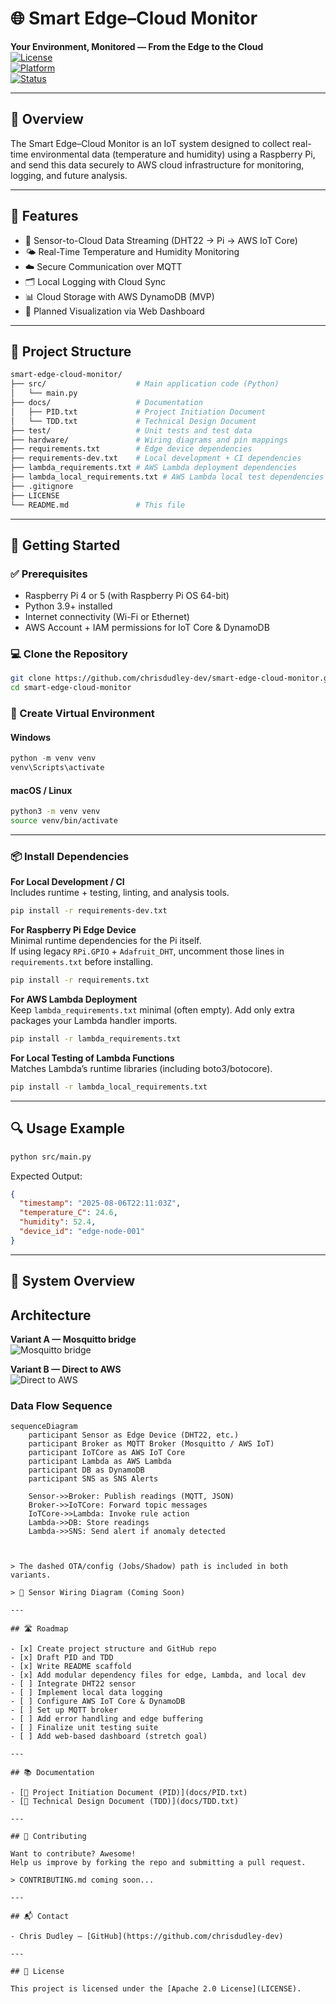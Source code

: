 # 🌐 Smart Edge–Cloud Monitor

**Your Environment, Monitored — From the Edge to the Cloud**  
[![License](https://img.shields.io/badge/license-Apache--2.0-blue)](LICENSE)  
[![Platform](https://img.shields.io/badge/platform-Raspberry%20Pi-lightgrey)]()  
[![Status](https://img.shields.io/badge/status-In%20Development-yellow)]()

---

## 📖 Overview

The Smart Edge–Cloud Monitor is an IoT system designed to collect real-time environmental data (temperature and humidity) using a Raspberry Pi, and send this data securely to AWS cloud infrastructure for monitoring, logging, and future analysis.

---

## 🌟 Features

- 📡 Sensor-to-Cloud Data Streaming (DHT22 → Pi → AWS IoT Core)
- 🌤 Real-Time Temperature and Humidity Monitoring
- ☁️ Secure Communication over MQTT
- 🗂️ Local Logging with Cloud Sync
- 📊 Cloud Storage with AWS DynamoDB (MVP)
- 📡 Planned Visualization via Web Dashboard

---

## 📁 Project Structure

```bash
smart-edge-cloud-monitor/
├── src/                    # Main application code (Python)
│   └── main.py
├── docs/                   # Documentation
│   ├── PID.txt             # Project Initiation Document
│   └── TDD.txt             # Technical Design Document
├── test/                   # Unit tests and test data
├── hardware/               # Wiring diagrams and pin mappings
├── requirements.txt        # Edge device dependencies
├── requirements-dev.txt    # Local development + CI dependencies
├── lambda_requirements.txt # AWS Lambda deployment dependencies
├── lambda_local_requirements.txt # AWS Lambda local test dependencies
├── .gitignore
├── LICENSE
└── README.md               # This file
```

---

## 🚀 Getting Started

### ✅ Prerequisites
- Raspberry Pi 4 or 5 (with Raspberry Pi OS 64-bit)
- Python 3.9+ installed
- Internet connectivity (Wi-Fi or Ethernet)
- AWS Account + IAM permissions for IoT Core & DynamoDB

### 💻 Clone the Repository
```bash
git clone https://github.com/chrisdudley-dev/smart-edge-cloud-monitor.git
cd smart-edge-cloud-monitor
```

### 🧪 Create Virtual Environment
#### Windows
```powershell
python -m venv venv
venv\Scripts\activate
```
#### macOS / Linux
```bash
python3 -m venv venv
source venv/bin/activate
```

---

### 📦 Install Dependencies

**For Local Development / CI**  
Includes runtime + testing, linting, and analysis tools.
```bash
pip install -r requirements-dev.txt
```

**For Raspberry Pi Edge Device**  
Minimal runtime dependencies for the Pi itself.  
If using legacy `RPi.GPIO` + `Adafruit_DHT`, uncomment those lines in `requirements.txt` before installing.
```bash
pip install -r requirements.txt
```

**For AWS Lambda Deployment**  
Keep `lambda_requirements.txt` minimal (often empty). Add only extra packages your Lambda handler imports.
```bash
pip install -r lambda_requirements.txt
```

**For Local Testing of Lambda Functions**  
Matches Lambda’s runtime libraries (including boto3/botocore).
```bash
pip install -r lambda_local_requirements.txt
```

---

## 🔍 Usage Example

```bash
python src/main.py
```

Expected Output:
```json
{
  "timestamp": "2025-08-06T22:11:03Z",
  "temperature_C": 24.6,
  "humidity": 52.4,
  "device_id": "edge-node-001"
}
```

---

## 🧠 System Overview

## Architecture

**Variant A — Mosquitto bridge**  
![Mosquitto bridge](docs/architecture/arch_variantA_mosquitto-bridge.png)

**Variant B — Direct to AWS**  
![Direct to AWS](docs/architecture/arch_variantB_direct-aws.png)

### Data Flow Sequence

```mermaid
sequenceDiagram
    participant Sensor as Edge Device (DHT22, etc.)
    participant Broker as MQTT Broker (Mosquitto / AWS IoT)
    participant IoTCore as AWS IoT Core
    participant Lambda as AWS Lambda
    participant DB as DynamoDB
    participant SNS as SNS Alerts

    Sensor->>Broker: Publish readings (MQTT, JSON)
    Broker->>IoTCore: Forward topic messages
    IoTCore->>Lambda: Invoke rule action
    Lambda->>DB: Store readings
    Lambda->>SNS: Send alert if anomaly detected



> The dashed OTA/config (Jobs/Shadow) path is included in both variants.

> 📌 Sensor Wiring Diagram (Coming Soon)

---

## 🛣 Roadmap

- [x] Create project structure and GitHub repo
- [x] Draft PID and TDD
- [x] Write README scaffold
- [x] Add modular dependency files for edge, Lambda, and local dev
- [ ] Integrate DHT22 sensor
- [ ] Implement local data logging
- [ ] Configure AWS IoT Core & DynamoDB
- [ ] Set up MQTT broker
- [ ] Add error handling and edge buffering
- [ ] Finalize unit testing suite
- [ ] Add web-based dashboard (stretch goal)

---

## 📚 Documentation

- [📄 Project Initiation Document (PID)](docs/PID.txt)
- [📄 Technical Design Document (TDD)](docs/TDD.txt)

---

## 🤝 Contributing

Want to contribute? Awesome!  
Help us improve by forking the repo and submitting a pull request.

> CONTRIBUTING.md coming soon...

---

## 📬 Contact

- Chris Dudley – [GitHub](https://github.com/chrisdudley-dev)

---

## 📝 License

This project is licensed under the [Apache 2.0 License](LICENSE).
